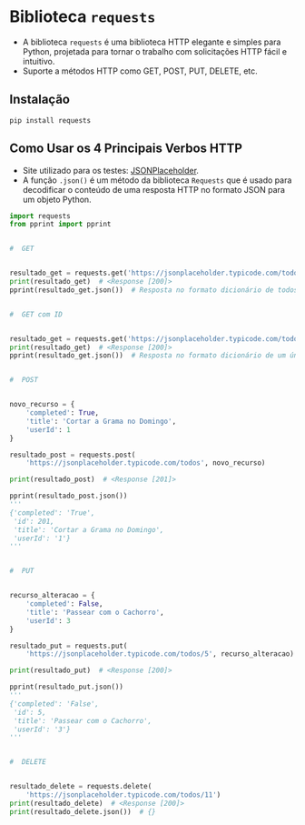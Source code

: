 # Biblioteca ``requests``


- A biblioteca ``requests`` é uma biblioteca HTTP elegante e simples para Python, projetada para tornar o trabalho com solicitações HTTP fácil e intuitivo.
- Suporte a métodos HTTP como GET, POST, PUT, DELETE, etc.


## Instalação 


```
pip install requests
```


## Como Usar os 4 Principais Verbos HTTP


- Site utilizado para os testes: [JSONPlaceholder](https://jsonplaceholder.typicode.com/).
- A função ``.json()`` é um método da biblioteca ``Requests`` que é usado para decodificar o conteúdo de uma resposta HTTP no formato JSON para um objeto Python. 

```python
import requests
from pprint import pprint


#  GET 


resultado_get = requests.get('https://jsonplaceholder.typicode.com/todos')
print(resultado_get)  # <Response [200]>
pprint(resultado_get.json())  # Resposta no formato dicionário de todos os itens


#  GET com ID 


resultado_get = requests.get('https://jsonplaceholder.typicode.com/todos/2')
print(resultado_get)  # <Response [200]>
pprint(resultado_get.json())  # Resposta no formato dicionário de um único item


#  POST 


novo_recurso = {
    'completed': True,
    'title': 'Cortar a Grama no Domingo',
    'userId': 1
}

resultado_post = requests.post(
    'https://jsonplaceholder.typicode.com/todos', novo_recurso)

print(resultado_post)  # <Response [201]>

pprint(resultado_post.json())
'''
{'completed': 'True',
 'id': 201,
 'title': 'Cortar a Grama no Domingo',
 'userId': '1'}
'''


#  PUT 


recurso_alteracao = {
    'completed': False,
    'title': 'Passear com o Cachorro',
    'userId': 3
}

resultado_put = requests.put(
    'https://jsonplaceholder.typicode.com/todos/5', recurso_alteracao)

print(resultado_put)  # <Response [200]>

pprint(resultado_put.json())
'''
{'completed': 'False',
 'id': 5,
 'title': 'Passear com o Cachorro',
 'userId': '3'}
'''


#  DELETE 


resultado_delete = requests.delete(
    'https://jsonplaceholder.typicode.com/todos/11')
print(resultado_delete)  # <Response [200]>
print(resultado_delete.json())  # {}

```